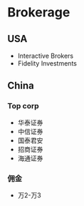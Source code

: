 # Brokerage

## USA

* Interactive Brokers 
* Fidelity Investments 

## China

### Top corp

* 华泰证券 
* 中信证券 
* 国泰君安 
* 招商证券 
* 海通证券

### 佣金

* 万2-万3 



